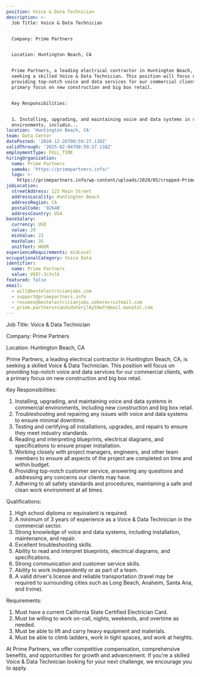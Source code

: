 ```yaml
---
position: Voice & Data Technician
description: >-
  Job Title: Voice & Data Technician 


  Company: Prime Partners


  Location: Huntington Beach, CA


  Prime Partners, a leading electrical contractor in Huntington Beach, CA, is
  seeking a skilled Voice & Data Technician. This position will focus on
  providing top-notch voice and data services for our commercial clients, with a
  primary focus on new construction and big box retail. 


  Key Responsibilities:


  1. Installing, upgrading, and maintaining voice and data systems in commercial
  environments, includin...
location: 'Huntington Beach, CA'
team: Data Center
datePosted: '2024-12-26T08:59:27.138Z'
validThrough: '2025-02-04T08:59:27.138Z'
employmentType: FULL_TIME
hiringOrganization:
  name: Prime Partners
  sameAs: 'https://primepartners.info/'
  logo: >-
    https://primepartners.info/wp-content/uploads/2020/05/cropped-Prime-Partners-Logo-NO-BG-1-1.png
jobLocation:
  streetAddress: 123 Main Street
  addressLocality: Huntington Beach
  addressRegion: CA
  postalCode: '92648'
  addressCountry: USA
baseSalary:
  currency: USD
  value: 29
  minValue: 23
  maxValue: 35
  unitText: HOUR
experienceRequirements: midLevel
occupationalCategory: Voice Data
identifier:
  name: Prime Partners
  value: VOIC-3c3vlb
featured: false
email:
  - will@bestelectricianjobs.com
  - support@primepartners.info
  - resumes@bestelectricianjobs.zohorecruitmail.com
  - prime.partners+candidate+jl6y59w7r@mail.manatal.com
---
```




Job Title: Voice & Data Technician 

Company: Prime Partners

Location: Huntington Beach, CA

Prime Partners, a leading electrical contractor in Huntington Beach, CA, is seeking a skilled Voice & Data Technician. This position will focus on providing top-notch voice and data services for our commercial clients, with a primary focus on new construction and big box retail. 

Key Responsibilities:

1. Installing, upgrading, and maintaining voice and data systems in commercial environments, including new construction and big box retail.
2. Troubleshooting and repairing any issues with voice and data systems to ensure minimal downtime.
3. Testing and certifying all installations, upgrades, and repairs to ensure they meet industry standards.
4. Reading and interpreting blueprints, electrical diagrams, and specifications to ensure proper installation.
5. Working closely with project managers, engineers, and other team members to ensure all aspects of the project are completed on time and within budget.
6. Providing top-notch customer service, answering any questions and addressing any concerns our clients may have.
7. Adhering to all safety standards and procedures, maintaining a safe and clean work environment at all times.

Qualifications:

1. High school diploma or equivalent is required. 
2. A minimum of 3 years of experience as a Voice & Data Technician in the commercial sector.
3. Strong knowledge of voice and data systems, including installation, maintenance, and repair.
4. Excellent troubleshooting skills.
5. Ability to read and interpret blueprints, electrical diagrams, and specifications.
6. Strong communication and customer service skills.
7. Ability to work independently or as part of a team.
8. A valid driver's license and reliable transportation (travel may be required to surrounding cities such as Long Beach, Anaheim, Santa Ana, and Irvine).

Requirements:

1. Must have a current California State Certified Electrician Card.
2. Must be willing to work on-call, nights, weekends, and overtime as needed.
3. Must be able to lift and carry heavy equipment and materials.
4. Must be able to climb ladders, work in tight spaces, and work at heights.

At Prime Partners, we offer competitive compensation, comprehensive benefits, and opportunities for growth and advancement. If you're a skilled Voice & Data Technician looking for your next challenge, we encourage you to apply.
